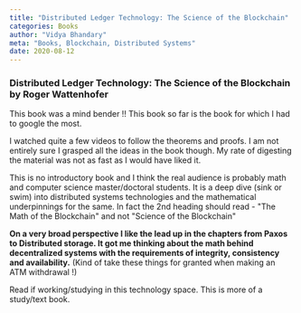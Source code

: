 ```yaml
---
title: "Distributed Ledger Technology: The Science of the Blockchain"
categories: Books
author: "Vidya Bhandary"
meta: "Books, Blockchain, Distributed Systems"
date: 2020-08-12
---
```


### Distributed Ledger Technology: The Science of the Blockchain by Roger Wattenhofer

This book was a mind bender !! This book so far is the book for which I had to google the most. 

I watched quite a few videos to follow the theorems and proofs. I am not entirely sure I grasped all the ideas in the book though. My rate of digesting the material was not as fast as I would have liked it.

This is no introductory book and I think the real audience is probably math and computer science master/doctoral students. It is a deep dive (sink or swim) into distributed systems technologies and the mathematical underpinnings for the same. In fact the 2nd heading should read - "The Math of the Blockchain" and not "Science of the Blockchain"

**On a very broad perspective I like the lead up in the chapters from Paxos to Distributed storage. It got me thinking about the math behind decentralized systems with the requirements of integrity, consistency and availability.** (Kind of take these things for granted when making an ATM withdrawal !)

Read if working/studying in this technology space. This is more of a study/text book.